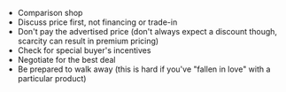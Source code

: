 - Comparison shop
- Discuss price first, not financing or trade-in
- Don't pay the advertised price (don't always expect a discount though, scarcity can result in premium pricing)
- Check for special buyer's incentives
- Negotiate for the best deal
- Be prepared to walk away (this is hard if you've "fallen in love" with a particular product)